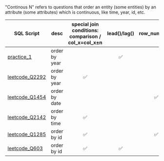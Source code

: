 "Continous N" refers to questions that order an entity (some entities) by an attribute (some attributes) which is continuous, like time, year, id, etc.

| SQL Script  | desc | special join conditions: comparison / col_x=col_x±n | lead()/lag() | row_num/rank |
| ----------- | ---- | :------------------: | :----------: | :----------: |
| [practice_1](https://github.com/irenejiazhou/sql_manual/blob/main/continuous_n/practice_1_yoy_continuous_revenue_growth.sql)|order by year||✅||
| [leetcode_Q2292](https://github.com/irenejiazhou/sql_manual/blob/main/continuous_n/leetcode_Q2292_purchase_in_consecutive_years.sql)|order by year|✅|||
| [leetcode_Q1454](https://github.com/irenejiazhou/sql_manual/blob/main/continuous_n/leetcode_Q1454_retention_active_users.sql)|order by date|||✅|
| [leetcode_Q2142](https://github.com/irenejiazhou/sql_manual/blob/main/continuous_n/leetcode_Q2142_order_by_time.sql)|order by time|✅|||
| [leetcode_Q1285](https://github.com/irenejiazhou/sql_manual/blob/main/continuous_n/leetcode_Q1285_continuous_ranges.sql)|order by id|✅||✅|
| [leetcode_Q603](https://github.com/irenejiazhou/sql_manual/blob/main/continuous_n/leetcode_Q603_consecutive_ranges.sql)|order by id|✅|✅||
